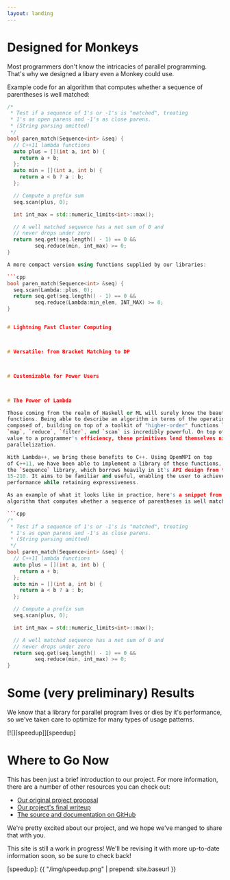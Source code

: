 ```yaml
---
layout: landing
---
```


# Designed for Monkeys

Most programmers don't know the intricacies of parallel programming. That's why we designed a
libary even a Monkey could use.

Example code for an algorithm that computes whether a sequence of parentheses is well matched:

```cpp
/*
 * Test if a sequence of 1's or -1's is "matched", treating
 * 1's as open parens and -1's as close parens.
 * (String parsing omitted)
 */
bool paren_match(Sequence<int> &seq) {
  // C++11 lambda functions
  auto plus = [](int a, int b) {
    return a + b;
  };
  auto min = [](int a, int b) {
    return a < b ? a : b;
  };

  // Compute a prefix sum
  seq.scan(plus, 0);

  int int_max = std::numeric_limits<int>::max();

  // A well matched sequence has a net sum of 0 and
  // never drops under zero
  return seq.get(seq.length() - 1) == 0 &&
         seq.reduce(min, int_max) >= 0;
}

A more compact version using functions supplied by our libraries:

```cpp
bool paren_match(Sequence<int> &seq) {
  seq.scan(Lambda::plus, 0);
  return seq.get(seq.length() - 1) == 0 &&
         seq.reduce(Lambda:min_elem, INT_MAX) >= 0;
}


# Lightning Fast Cluster Computing



# Versatile: from Bracket Matching to DP



# Customizable for Power Users



# The Power of Lambda

Those coming from the realm of Haskell or ML will surely know the beauty of
functions. Being able to describe an algorithm in terms of the operations it's
composed of, building on top of a toolkit of "higher-order" functions like
`map`, `reduce`, `filter`, and `scan` is incredibly powerful. On top of their
value to a programmer's efficiency, these primitives lend themselves nicely to
parallelization.

With Lambda++, we bring these benefits to C++. Using OpemMPI on top
of C++11, we have been able to implement a library of these functions, called
the `Sequence` library, which borrows heavily in it's API design from the class
15-210. It aims to be familiar and useful, enabling the user to achieve great
performance while retaining expressiveness.

As an example of what it looks like in practice, here's a snippet from a simple
algorithm that computes whether a sequence of parentheses is well matched:

```cpp
/*
 * Test if a sequence of 1's or -1's is "matched", treating
 * 1's as open parens and -1's as close parens.
 * (String parsing omitted)
 */
bool paren_match(Sequence<int> &seq) {
  // C++11 lambda functions
  auto plus = [](int a, int b) {
    return a + b;
  };
  auto min = [](int a, int b) {
    return a < b ? a : b;
  };

  // Compute a prefix sum
  seq.scan(plus, 0);

  int int_max = std::numeric_limits<int>::max();

  // A well matched sequence has a net sum of 0 and
  // never drops under zero
  return seq.get(seq.length() - 1) == 0 &&
         seq.reduce(min, int_max) >= 0;
}
```


# Some (very preliminary) Results

We know that a library for parallel program lives or dies by it's performance,
so we've taken care to optimize for many types of usage patterns.

[![][speedup]][speedup]


# Where to Go Now

This has been just a brief introduction to our project. For more information,
there are a number of other resources you can check out:

- [Our original project proposal][proposal]
- [Our project's final writeup][writeup]
- [The source and documentation on GitHub][lpp]

We're pretty excited about our project, and we hope we've manged to share that
with you.

This site is still a work in progress! We'll be revising it with more up-to-date
information soon, so be sure to check back!

[speedup]: {{ "/img/speedup.png" | prepend: site.baseurl }}

[proposal]: project-proposal/
[writeup]: final-writeup/
[lpp]: https://github.com/ananyakumar/lambda-plus-plus







